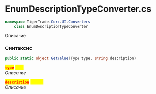
# EnumDescriptionTypeConverter.cs
```csharp
namespace TigerTrade.Core.UI.Converters  
    class EnumDescriptionTypeConverter
```

Описание

### Синтаксис
```csharp
public static object GetValue(Type type, string description)
```

<mark style="color:red;">**`type`**</mark> <mark style="color:yellow;">`Type`</mark>  
 *Описание*  
  
<mark style="color:red;">**`description`**</mark> <mark style="color:yellow;">`string`</mark>  
 *Описание*  
  

                    
                    